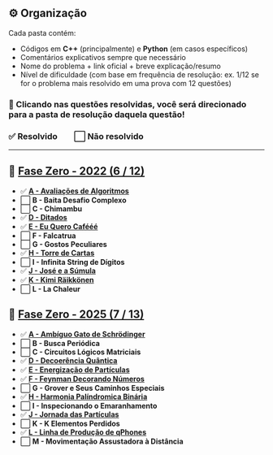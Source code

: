 ## ⚙️ Organização

Cada pasta contém:
- Códigos em **C++** (principalmente) e **Python** (em casos específicos)
- Comentários explicativos sempre que necessário
- Nome do problema + link oficial + breve explicação/resumo
- Nível de dificuldade (com base em frequência de resolução: ex. 1/12 se for o problema mais resolvido em uma prova com 12 questões)

### 🔗 Clicando nas questões resolvidas, você será direcionado para a pasta de resolução daquela questão!
### ✅ Resolvido  ⬜ Não resolvido

---

## 🚀 [**Fase Zero - 2022 (6 / 12)**](https://github.com/CSFesta/Marathon-Solutions/tree/main/SBC%20-%20fase%20zero/Fase0-22)

- ✅ [**A  - Avaliações de Algoritmos**](https://github.com/CSFesta/Marathon-Solutions/tree/main/SBC%20-%20fase%20zero/Fase0-22/A%20-%20Avaliacoes%20de%20Algoritmos)
- ⬜ **B - Baita Desafio Complexo**
- ⬜ **C - Chimambu**
- ✅ [**D - Ditados**](https://github.com/CSFesta/Marathon-Solutions/tree/main/SBC%20-%20fase%20zero/Fase0-22/D%20-%20ditados)
- ✅ [**E - Eu Quero Cafééé**](https://github.com/CSFesta/Marathon-Solutions/tree/main/SBC%20-%20fase%20zero/Fase0-22/E%20-%20Eu%20Quero%20Cafeeee)
- ⬜ **F - Falcatrua**
- ⬜ **G - Gostos Peculiares**
- ✅ [**H - Torre de Cartas**](https://github.com/CSFesta/Marathon-Solutions/tree/main/SBC%20-%20fase%20zero/Fase0-22/H%20-%20torre%20de%20cartas)
- ⬜ **I - Infinita String de Dígitos**
- ✅ [**J - José e a Súmula**](https://github.com/CSFesta/Marathon-Solutions/tree/main/SBC%20-%20fase%20zero/Fase0-22/J%20-%20Jose%20e%20a%20Sumula)
- ✅ [**K - Kimi Räikkönen**](https://github.com/CSFesta/Marathon-Solutions/tree/main/SBC%20-%20fase%20zero/Fase0-22/K%20-%20Kimi%20Raikkonen)
- ⬜ **L - La Chaleur**

## 🚀 [**Fase Zero - 2025 (7 / 13)**](https://github.com/CSFesta/Marathon-Solutions/tree/main/SBC%20-%20fase%20zero/Fase0-25)


- ✅ [**A - Ambíguo Gato de Schrödinger**](http://github.com/CSFesta/Marathon-Solutions/tree/main/SBC%20-%20fase%20zero/Fase0-25/A%20-%20Ambiguo%20Gato%20de%20Schrodinger)
- ⬜ **B - Busca Periódica**
- ⬜ **C - Circuitos Lógicos Matriciais**
- ✅ [**D - Decoerência Quântica**](https://github.com/CSFesta/Marathon-Solutions/tree/main/SBC%20-%20fase%20zero/Fase0-25/D%20-%20Decoerencia%20Quantica)
- ✅ [**E - Energização de Partículas**](https://github.com/CSFesta/Marathon-Solutions/tree/main/SBC%20-%20fase%20zero/Fase0-25/E%20-%20Energizacao%20de%20Particulas)
- ✅ [**F - Feynman Decorando Números**](https://github.com/CSFesta/Marathon-Solutions/tree/main/SBC%20-%20fase%20zero/Fase0-25/F%20-%20Feynman%20Decorando%20N%C3%BAmeros)
- ⬜ **G - Grover e Seus Caminhos Especiais**
- ✅ [**H - Harmonia Palíndromica Binária**](https://github.com/CSFesta/Marathon-Solutions/tree/main/SBC%20-%20fase%20zero/Fase0-25/H%20-%20Harmonia%20Palindromica%20Binaria)
- ⬜ **I - Inspecionando o Emaranhamento**
- ✅ [**J - Jornada das Partículas**](https://github.com/CSFesta/Marathon-Solutions/tree/main/SBC%20-%20fase%20zero/Fase0-25/J%20-%20Jornada%20das%20Particulas)
- ⬜ **K - K Elementos Perdidos**
- ✅ [**L - Linha de Produção de qPhones**](https://github.com/CSFesta/Marathon-Solutions/tree/main/SBC%20-%20fase%20zero/Fase0-25/L%20-%20Linha%20de%20Producao%20de%20qPhones)
- ⬜ **M - Movimentação Assustadora à Distância**